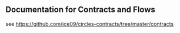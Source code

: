 ## Documentation for Contracts and Flows

see https://github.com/ice09/circles-contracts/tree/master/contracts